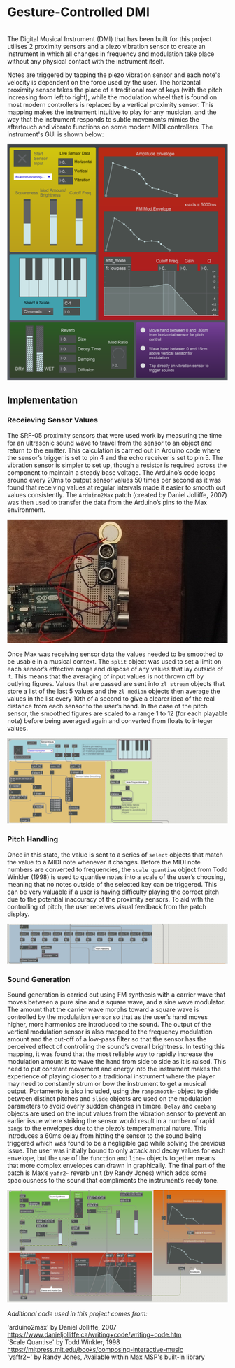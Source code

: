 # Gesture-Controlled DMI
\
  The Digital Musical Instrument (DMI) that has been built for this project utilises 2 proximity sensors and a piezo vibration sensor to create an instrument in which all changes in frequency and modulation take place without any physical contact with the instrument itself.
  
Notes are triggered by tapping the piezo vibration sensor and each note's velocity is dependent on the force used by the user. The horizontal proximity sensor takes the place of a traditional row of keys (with the pitch increasing from left to right), while the modulation wheel that is found on most modern controllers is replaced by a vertical proximity sensor. This mapping makes the instrument intuitive to play for any musician, and the way that the instrument responds to subtle movements mimics the aftertouch and vibrato functions on some modern MIDI controllers. The instrument's GUI is shown below:

![](Images/gui.PNG)

## Implementation

### Receieving Sensor Values

The SRF-05 proximity sensors that were used work by measuring the time for an ultrasonic sound wave to travel from the sensor to an object and return to the emitter. This calculation is carried out in Arduino code where the sensor’s trigger is set to pin 4 and the echo receiver is set to pin 5. The vibration sensor is simpler to set up, though a resistor is required across the component to maintain a steady base voltage. The Arduino’s code loops around every 20ms to output sensor values 50 times per second as it was found that receiving values at regular intervals made it easier to smooth out values consistently. The `Arduino2Max` patch (created by Daniel Jolliffe, 2007) was then used to transfer the data from the Arduino’s pins to the Max environment.
  
![](Images/arduino.jpg)

Once Max was receiving sensor data the values needed to be smoothed to be usable in a musical context. The `split` object was used to set a limit on each sensor’s effective range and dispose of any values that lay outside of it. This means that the averaging of input values is not thrown off by outlying figures. Values that are passed are sent into `zl stream` objects that store a list of the last 5 values and the `zl median` objects then average the values in the list every 10th of a second to give a clearer idea of the real distance from each sensor to the user’s hand. In the case of the pitch sensor, the smoothed figures are scaled to a range 1 to 12 (for each playable note) before being averaged again and converted from floats to integer values. 

![](Images/sense.PNG)

### Pitch Handling

Once in this state, the value is sent to a series of `select` objects that match the value to a MIDI note whenever it changes. Before the MIDI note numbers are converted to frequencies, the `scale quantise` object from Todd Winkler (1998) is used to quantise notes into a scale of the user’s choosing, meaning that no notes outside of the selected key can be triggered. This can be very valuable if a user is having difficulty playing the correct pitch due to the potential inaccuracy of the proximity sensors. To aid with the controlling of pitch, the user receives visual feedback from the patch display.

![](Images/pitch.PNG)

### Sound Generation

Sound generation is carried out using FM synthesis with a carrier wave that moves between a pure sine and a square wave, and a sine wave modulator. The amount that the carrier wave morphs toward a square wave is controlled by the modulation sensor so that as the user’s hand moves higher, more harmonics are introduced to the sound. The output of the vertical modulation sensor is also mapped to the frequency modulation amount and the cut-off of a low-pass filter so that the sensor has the perceived effect of controlling the sound’s overall brightness. In testing this mapping, it was found that the most reliable way to rapidly increase the modulation amount is to wave the hand from side to side as it is raised. This need to put constant movement and energy into the instrument makes the experience of playing closer to a traditional instrument where the player may need to constantly strum or bow the instrument to get a musical output. Portamento is also included, using the `rampsmooth~` object to glide between distinct pitches and `slide` objects are used on the modulation parameters to avoid overly sudden changes in timbre.
	`Delay` and `onebang` objects are used on the input values from the vibration sensor to prevent an earlier issue where striking the sensor would result in a number of rapid `bangs` to the envelopes due to the piezo’s temperamental nature. This introduces a 60ms delay from hitting the sensor to the sound being triggered which was found to be a negligible gap while solving the previous issue. The user was initially bound to only attack and decay values for each envelope, but the use of the `function` and `line~` objects together means that more complex envelopes can drawn in graphically. The final part of the patch is Max’s `yafr2~` reverb unit (by Randy Jones) which adds some spaciousness to the sound that compliments the instrument’s reedy tone.    
  
![](Images/synthesis.PNG)

*Additional code used in this project comes from:*

'arduino2max' by Daniel Jolliffe, 2007  <https://www.danieljolliffe.ca/writing+code/writing+code.htm> \
'Scale Quantise' by Todd Winkler, 1998 <https://mitpress.mit.edu/books/composing-interactive-music> \
'yaffr2~' by Randy Jones, Available within Max MSP's built-in library
